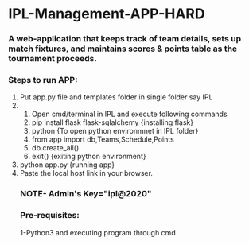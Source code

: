# IPL-Management-APP-HARD
<h3>A web-application that keeps track of team details, sets up match fixtures, and maintains scores & points table as the tournament proceeds.</h3>

<h3>Steps to run APP:</h3>
<ol>
  <li>Put app.py file and templates folder in single folder say IPL</li>
  <li>
    <ol>
      <li>Open cmd/terminal in IPL and execute following commands</li>
      <li>pip install flask flask-sqlalchemy  {installing flask}</li>
      <li>python {To open python environmnet in IPL folder}</li>
      <li>from app import db,Teams,Schedule,Points</li>
      <li>db.create_all()</li>
      <li>exit()  {exiting python environment}</li>
    </ol>
  </li>
  <li>python app.py  {running app}
  <li>Paste the local host link in your browser.</li>
<h3>NOTE- Admin's Key="ipl@2020"</h3>

<h3>Pre-requisites:</h3>
1-Python3 and executing program through cmd
